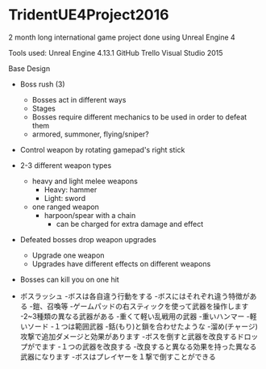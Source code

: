 # TridentUE4Project2016
2 month long international game project done using Unreal Engine 4

Tools used: 
Unreal Engine 4.13.1
GitHub
Trello
Visual Studio 2015

Base Design

- Boss rush (3)
	- Bosses act in different ways
	- Stages
	- Bosses require different mechanics to be used in order to defeat them
	- armored, summoner, flying/sniper?
- Control weapon by rotating gamepad's right stick
- 2-3 different weapon types
	- heavy and light melee weapons
		- Heavy: hammer
		- Light: sword
	- one ranged weapon
		- harpoon/spear with a chain
			- can be charged for extra damage and effect
- Defeated bosses drop weapon upgrades
	- Upgrade one weapon
	- Upgrades have different effects on different weapons
- Bosses can kill you on one hit


- ボスラッシュ
	-ボスは各自違う行動をする
	-ボスにはそれぞれ違う特徴がある
	-鎧、召喚等
-ゲームパッドの右スティックを使って武器を操作します
-2~3種類の異なる武器がある
	-重くて軽い乱戦用の武器
		-重いハンマー
		-軽いソード
	-１つは範囲武器
		-銛(もり)と鎖を合わせたような
			-溜め(チャージ)攻撃で追加ダメージと効果があります
-ボスを倒すと武器を改良するドロップがでます
	-１つの武器を改良する
	-改良すると異なる効果を持った異なる武器になります
-ボスはプレイヤーを１撃で倒すことができる
